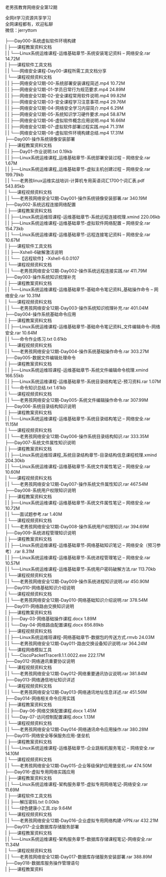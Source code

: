 老男孩教育网络安全第12期

全网it学习资源共享学习<br>全网课程都有，欢迎私聊<br>微信：jerryttom<br>

├──Day000-系统虚拟软件环境构建<br> | ├──课程教案资料文档<br> | | └──Linux系统运维课程-运维基础章节-系统安装笔记资料 – 网络安全.rar 14.72M<br> | ├──课程软件工具文档<br> | | └──网络安全课程-Day00-课程所需工具文档分享<br> | └──课程视频资料文档<br> | | ├──网络安全12期-00-系统部署安装课程简述.mp4 10.72M<br> | | ├──网络安全12期-01-学员日常行为规范要求.mp4 24.89M<br> | | ├──网络安全12期-02-安全课程常用软件说明.mp4 99.82M<br> | | ├──网络安全12期-03-安全课程学习注意事项.mp4 29.76M<br> | | ├──网络安全12期-04-网络安全学习内容简介.mp4 6.29M<br> | | ├──网络安全12期-05-系统知识学习硬件要求.mp4 58.87M<br> | | ├──网络安全12期-06-虚拟软件概念应用说明.mp4 16.66M<br> | | ├──网络安全12期-07-虚拟软件部署过程实践.mp4 71.31M<br> | | └──网络安全12期-08-虚拟软件环境构建总结.mp4 17.31M<br> ├──Day001-操作系统镜像安装部署<br> | ├──课程教案资料文档<br> | | ├──Day01-作业说明.txt 0.19kb<br> | | ├──Linux系统运维课程_运维基础章节-系统部署安装过程 – 网络安全.rar 1.67M<br> | | ├──Linux系统运维课程_运维基础章节-虚拟主机创建过程 – 网络安全.rar 199.79kb<br> | | └──老男孩linux运维实战培训-计算机专用英语词汇1700个词汇表.pdf 543.85kb<br> | └──课程视频资料文档<br> | | └──老男孩网络安全12期-Day001-操作系统镜像安装部署.rar 340.19M<br> ├──Day002-系统远程连接网络配置<br> | ├──课程教案资料文档<br> | | ├──Linux系统运维班课程-运维基础章节-系统远程连接梳理.xmind 220.06kb<br> | | ├──Linux系统运维课程-运维基础章节-虚拟软件网络配置 – 网络安全.rar 154.73kb<br> | | └──Linux系统运维课程-运维基础章节-远程连接笔记资料 – 网络安全.rar 10.67M<br> | ├──课程软件工具文档<br> | | ├──Xshell-6破解激活说明<br> | | └──【远程软件】-Xshell-6.0.0107<br> | └──课程视频资料文档<br> | | └──老男孩网络安全12期-Day002-操作系统远程连接实践.rar 411.79M<br> ├──Day003-操作系统知识梳理补充<br> | ├──课程教案资料文档<br> | | └──Linux系统运维课程-运维基础章节-基础命令笔记资料_基础操作命令 – 网络安全.rar 10.31M<br> | └──课程视频资料文档<br> | | └──老男孩网络安全12期-Day003-操作系统知识梳理补充.rar 401.04M<br> ├──Day004-操作系统基础命令应用<br> | ├──课程教案资料文档<br> | | ├──Linux系统运维课程-运维基础章节-基础命令笔记资料_文件编辑命令-网络安全.rar 10.64M<br> | | └──命令作业练习.txt 0.61kb<br> | └──课程视频资料文档<br> | | └──老男孩网络安全12期-Day004-操作系统基础操作命令.rar 303.27M<br> ├──Day005-数据文件编辑处理命令<br> | ├──课程教案资料文档<br> | | ├──Linux系统运维班课程-运维基础章节-系统文件编辑命令梳理.xmind 166.55kb<br> | | ├──Linux系统运维课程-运维基础章节-系统目录结构笔记-预习资料.rar 1.07M<br> | | └──命令知识总结.txt 1.61kb<br> | └──课程视频资料文档<br> | | └──老男孩网络安全12期-Day005-系统文件编辑操作命令.rar 307.99M<br> ├──Day006-系统目录结构知识说明<br> | ├──课程教案资料文档<br> | | └──Linux系统运维课程-运维基础章节-系统目录结构笔记 – 网络安全.rar 11.15M<br> | └──课程视频资料文档<br> | | └──老男孩网络安全12期-Day006-操作系统目录结构知识.rar 333.35M<br> ├──Day007-系统文件属性知识说明<br> | ├──课程教案资料文档<br> | | ├──Linux系统运维班课程_系统目录结构章节-目录结构信息课程梳理.xmind 204.30kb<br> | | └──Linux系统运维课程-运维基础章节-系统文件属性笔记 – 网络安全.rar 10.60M<br> | └──课程视频资料文档<br> | | └──老男孩网络安全12期-Day007-操作系统文件属性知识.rar 467.54M<br> ├──Day008-系统用户权限知识说明<br> | ├──课程教案资料文档<br> | | ├──Linux系统运维课程-运维基础章节-系统文件属性笔记 – 网络安全.rar 10.72M<br> | | └──面试题参考.rar 1.40M<br> | └──课程视频资料文档<br> | | └──老男孩网络安全12期-Day008-操作系统用户权限知识.rar 394.69M<br> ├──Day009-系统进程管理知识说明<br> | ├──课程教案资料文档<br> | | ├──Linux系统运维课程-运维基础章节-网络基础知识笔记 – 网络安全（预习参考）.rar 8.31M<br> | | ├──Linux系统运维课程-运维基础章节-系统进程管理笔记 – 网络安全.rar 10.57M<br> | | └──Linux系统运维课程-运维基础章节-系统用户密码破解方法.rar 113.70kb<br> | └──课程视频资料文档<br> | | └──老男孩网络安全12期-Day009-操作系统进程知识说明.rar 450.90M<br> ├──Day010-网络基础知识介绍说明<br> | └──课程视频资料文档<br> | | └──老男孩网络安全12期-Day010-网络基础知识介绍说明.rar 378.54M<br> ├──Day011-网络路由交换知识说明<br> | ├──课程教案资料文档<br> | | ├──Day-03-网络基础操作课程.docx 1.89M<br> | | └──Day-04-网络路由配置课程.docx 856.89kb<br> | ├──课程视频资料文档<br> | | ├──Linux系统运维班课程-网络基础章节-数据包的传送方式.rmvb 24.03M<br> | | └──老男孩网络安全12期-Day011-路由交换设备知识说明.rar 364.24M<br> | └──课程网络模拟工具<br> | | └──CiscoPacketTracer8.1.1.0022.exe 222.17M<br> ├──Day012-网络通讯重要协议说明<br> | └──课程视频资料文档<br> | | └──老男孩网络安全12期-Day012-网络重要通讯协议说明.rar 381.84M<br> ├──Day013-网络通信地址知识详述<br> | └──课程视频资料文档<br> | | └──老男孩网络安全12期-Day013-网络通讯地址信息详述.rar 451.56M<br> ├──Day014-网络相关命令应用实践<br> | ├──课程教案资料文档<br> | | ├──Day-06-网络交换配置课程.docx 1.45M<br> | | └──Day-07-访问控制配置课程.docx 1.13M<br> | └──课程视频资料文档<br> | | └──老男孩网络安全12期-Day014-网络通讯命令应用操作.rar 380.28M<br> ├──Day015-网络安全等保服务应用-堡垒机<br> | ├──课程教案资料文档<br> | | └──Linux系统运维课程-运维基础章节-企业跳板机服务笔记 – 网络安全.rar 14.10M<br> | └──课程视频资料文档<br> | | └──老男孩网络安全12期-Day015-企业等级保护应用堡垒机.rar 474.50M<br> ├──Day016-虚拟专用网络实践应用<br> | ├──课程教案资料文档<br> | | └──Linux系统运维课程-架构服务章节-虚拟专用网络笔记-网络安全.rar 11.69M<br> | ├──课程软件工具文档<br> | | ├──解压密码.txt 0.00kb<br> | | └──绿色健康小工具.zip 9.64M<br> | └──课程视频资料文档<br> | | └──老男孩网络安全12期-Day016-企业虚拟专用网络构建-VPN.rar 432.21M<br> ├──Day017-企业数据库存储服务部署<br> | ├──课程教案资料文档<br> | | └──Linux系统运维课程-架构服务章节-数据库存储课程笔记-网络安全.rar 11.34M<br> | └──课程视频资料文档<br> | | └──老男孩网络安全12期-Day017-数据库存储服务安装部署.rar 388.89M<br> ├──Day018-数据库服务操作管理语句<br> | ├──课程教案资料